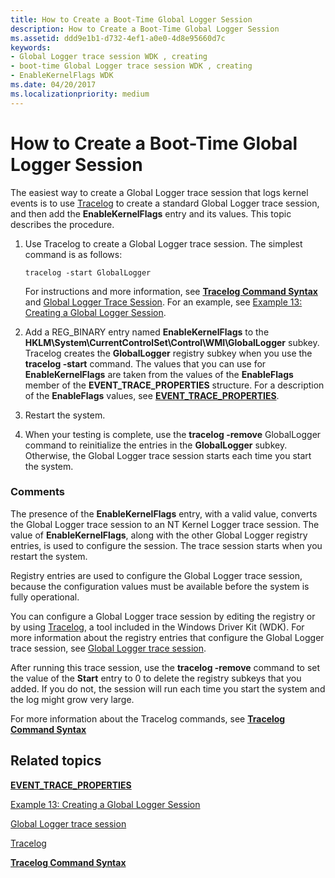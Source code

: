 ```yaml
---
title: How to Create a Boot-Time Global Logger Session
description: How to Create a Boot-Time Global Logger Session
ms.assetid: ddd9e1b1-d732-4ef1-a0e0-4d8e95660d7c
keywords:
- Global Logger trace session WDK , creating
- boot-time Global Logger trace session WDK , creating
- EnableKernelFlags WDK
ms.date: 04/20/2017
ms.localizationpriority: medium
---
```


# How to Create a Boot-Time Global Logger Session


The easiest way to create a Global Logger trace session that logs kernel events is to use [Tracelog](tracelog.md) to create a standard Global Logger trace session, and then add the **EnableKernelFlags** entry and its values. This topic describes the procedure.

1.  Use Tracelog to create a Global Logger trace session. The simplest command is as follows:

    ```
    tracelog -start GlobalLogger
    ```

    For instructions and more information, see [**Tracelog Command Syntax**](tracelog-command-syntax.md) and [Global Logger Trace Session](global-logger-trace-session.md). For an example, see [Example 13: Creating a Global Logger Session](example-13--creating-a-global-logger-session.md).

2.  Add a REG\_BINARY entry named **EnableKernelFlags** to the **HKLM\\System\\CurrentControlSet\\Control\\WMI\\GlobalLogger** subkey. Tracelog creates the **GlobalLogger** registry subkey when you use the **tracelog -start** command. The values that you can use for **EnableKernelFlags** are taken from the values of the **EnableFlags** member of the **EVENT\_TRACE\_PROPERTIES** structure. For a description of the **EnableFlags** values, see [**EVENT\_TRACE\_PROPERTIES**](https://msdn.microsoft.com/library/windows/desktop/aa363784).

3.  Restart the system.

4.  When your testing is complete, use the **tracelog -remove** GlobalLogger command to reinitialize the entries in the **GlobalLogger** subkey. Otherwise, the Global Logger trace session starts each time you start the system.

### <span id="comments"></span><span id="COMMENTS"></span>Comments

The presence of the **EnableKernelFlags** entry, with a valid value, converts the Global Logger trace session to an NT Kernel Logger trace session. The value of **EnableKernelFlags**, along with the other Global Logger registry entries, is used to configure the session. The trace session starts when you restart the system.

Registry entries are used to configure the Global Logger trace session, because the configuration values must be available before the system is fully operational.

You can configure a Global Logger trace session by editing the registry or by using [Tracelog](tracelog.md), a tool included in the Windows Driver Kit (WDK). For more information about the registry entries that configure the Global Logger trace session, see [Global Logger trace session](global-logger-trace-session.md).

After running this trace session, use the **tracelog -remove** command to set the value of the **Start** entry to 0 to delete the registry subkeys that you added. If you do not, the session will run each time you start the system and the log might grow very large.

For more information about the Tracelog commands, see [**Tracelog Command Syntax**](tracelog-command-syntax.md)

## <span id="related_topics"></span>Related topics


[**EVENT\_TRACE\_PROPERTIES**](https://msdn.microsoft.com/library/windows/desktop/aa363784)

[Example 13: Creating a Global Logger Session](example-13--creating-a-global-logger-session.md)

[Global Logger trace session](global-logger-trace-session.md)

[Tracelog](tracelog.md)

[**Tracelog Command Syntax**](tracelog-command-syntax.md)

 

 






